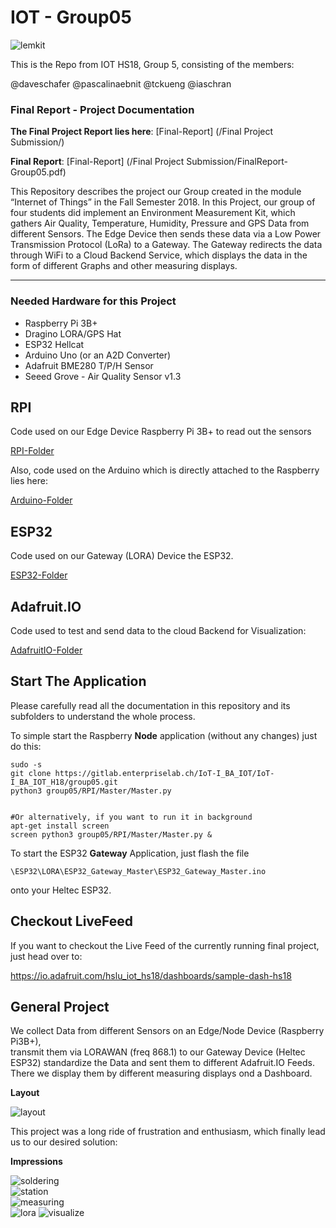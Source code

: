 # IOT - Group05

![lemkit](_images/LEMKIT.png) 

This is the Repo from IOT HS18, Group 5, consisting of the members:

@daveschafer
@pascalinaebnit
@tckueng
@iaschran  

### Final Report - Project Documentation

**The Final Project Report lies here**: [Final-Report] (/Final Project Submission/)  


**Final Report**: [Final-Report] (/Final Project Submission/FinalReport-Group05.pdf)


This Repository describes the project our Group created in the module “Internet of Things” in the Fall Semester 2018. In this Project, our group of four students did implement an Environment Measurement Kit, which gathers Air Quality, Temperature, Humidity, Pressure and GPS Data from different Sensors. The Edge Device then sends these data via a Low Power Transmission Protocol (LoRa) to a Gateway. The Gateway redirects the data through WiFi to a Cloud Backend Service, which displays the data in the form of different Graphs and other measuring displays.

---

### Needed Hardware for this Project

- Raspberry Pi 3B+
- Dragino LORA/GPS Hat
- ESP32 Hellcat
- Arduino Uno (or an A2D Converter)
- Adafruit BME280 T/P/H Sensor
- Seeed Grove - Air Quality Sensor v1.3



## RPI

Code used on our Edge Device Raspberry Pi 3B+ to read out the sensors

[RPI-Folder](/RPI/)

Also, code used on the Arduino which is directly attached to the Raspberry lies here:

[Arduino-Folder](/Arduino/)

## ESP32

Code used on our Gateway (LORA) Device the ESP32.

[ESP32-Folder](/esp32/)

## Adafruit.IO

Code used to test and send data to the cloud Backend for Visualization:

[AdafruitIO-Folder](/Adafruit.IO/)

## Start The Application

Please carefully read all the documentation in this repository and its subfolders to understand the whole process.

To simple start the Raspberry **Node** application (without any changes) just do this:

    sudo -s
    git clone https://gitlab.enterpriselab.ch/IoT-I_BA_IOT/IoT-I_BA_IOT_H18/group05.git
    python3 group05/RPI/Master/Master.py


    #Or alternatively, if you want to run it in background
    apt-get install screen
    screen python3 group05/RPI/Master/Master.py &

To start the ESP32 **Gateway** Application, just flash the file

    \ESP32\LORA\ESP32_Gateway_Master\ESP32_Gateway_Master.ino

onto your Heltec ESP32.  

## Checkout LiveFeed

If you want to checkout the Live Feed of the currently running final project, just head over to:

https://io.adafruit.com/hslu_iot_hs18/dashboards/sample-dash-hs18


## General Project

We collect Data from different Sensors on an Edge/Node Device (Raspberry Pi3B+),  
transmit them via LORAWAN (freq 868.1) to our Gateway Device (Heltec ESP32)
standardize the Data and sent them to different Adafruit.IO Feeds.  
There we display them by different measuring displays ond a Dashboard.  

**Layout**

![layout](_images/IoT_Layout_v2.2.jpg)  

This project was a long ride of frustration and enthusiasm, which finally lead us to our desired solution:

**Impressions**

![soldering](_images/dragino_soldering.png)  
![station](_images/rpiStation.jpg)  
![measuring](_images/rpiMeasuring.jpg)  
![lora](_images/esp_lora.png)
![visualize](_images/aioDashboard.jpg)
 